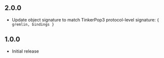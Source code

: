 ## 2.0.0
- Update object signature to match TinkerPop3 protocol-level signature: `{ gremlin, bindings }`

## 1.0.0
- Initial release
